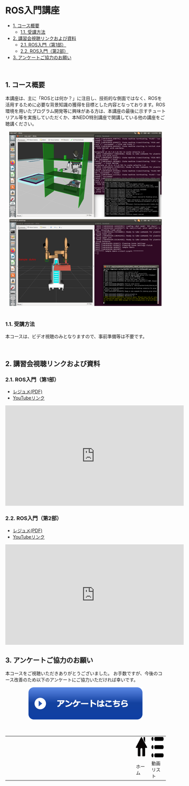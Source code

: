 # ROS入門講座

<!-- TOC -->

- [1. コース概要](#1-コース概要)
    - [1.1. 受講方法](#11-受講方法)
- [2. 講習会視聴リンクおよび資料](#2-講習会視聴リンクおよび資料)
    - [2.1. ROS入門（第1部）](#21-ros入門第1部)
    - [2.2. ROS入門（第2部）](#22-ros入門第2部)
- [3. アンケートご協力のお願い](#3-アンケートご協力のお願い)

<!-- /TOC -->

<br/>

## 1. コース概要

本講座は、主に「ROSとは何か？」に注目し、技術的な側面ではなく、ROSを活用するために必要な背景知識の獲得を目標とした内容となっております。ROS環境を用いたプログラム開発等に興味がある方は、本講座の最後に示すチュートリアル等を実施していただくか、本NEDO特別講座で開講している他の講座をご聴講ください。

<div align="center">
<img src="/tutorials/01_02_rosgs/rviz_seed.png" width="480">
<img src="/tutorials/01_02_rosgs/rviz_duaro.png" width="480">
</div>
<br/>

### 1.1. 受講方法

本コースは、ビデオ視聴のみとなりますので、事前準備等は不要です。

<br/>

## 2. 講習会視聴リンクおよび資料
### 2.1. ROS入門（第1部）

- [レジュメ(PDF)](01_02_rosgs01.pdf)
- [YouTubeリンク](https://www.youtube.com/watch?v=9Zr5niPbeCE)

<iframe width="560" height="315" src="https://www.youtube.com/embed/9Zr5niPbeCE" title="YouTube video player" frameborder="0" allow="accelerometer; autoplay; clipboard-write; encrypted-media; gyroscope; picture-in-picture" allowfullscreen></iframe>

### 2.2. ROS入門（第2部）

- [レジュメ(PDF)](01_02_rosgs02.pdf)
- [YouTubeリンク](https://www.youtube.com/watch?v=reYLOvo6sC0)

<iframe width="560" height="315" src="https://www.youtube.com/embed/reYLOvo6sC0" title="YouTube video player" frameborder="0" allow="accelerometer; autoplay; clipboard-write; encrypted-media; gyroscope; picture-in-picture" allowfullscreen></iframe>

<br/>

## 3. アンケートご協力のお願い

本コースをご視聴いただきありがとうございました。
お手数ですが、今後のコース改善のため以下のアンケートにご協力いただければ幸いです。

<div align="center"><a href="https://docs.google.com/forms/d/e/1FAIpQLScdiVxfeDrkS1O6GVAXZ2j-c5pjEFQPwbeVmjh1rdLB4bX2bA/viewform"><img src="/tutorials/figs/enquete_button.png"></a></div>

<br/>
<br/>

<table width="100%">
<tr><td width="80%"></td>
<td><div class="center"><a href="/tutorials/"><img src="/figs/home_small.png" height="64" alt="ホーム"></a></div></td>
<td><div class="center"><a href="/tutorials/list/"><img src="/figs/list_small.png" height="64" alt="動画リストへ"></a></div></td>
</tr>
<tr><td></td><td><div class="center">ホーム</div></td><td><div class="center">動画リスト</div></td></tr>
</table>